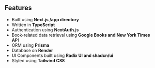## Features

- Built using **Next.js /app directory**
- Written in **TypeScript**
- Authentication using **NextAuth.js**
- Book-related data retrieval using **Google Books and New York Times API**
- ORM using **Prisma**
- Database on **Render**
- UI Components built using **Radix UI and shadcn/ui**
- Styled using **Tailwind CSS**
